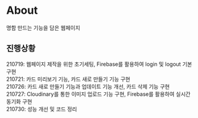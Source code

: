 # About
명함 만드는 기능을 담은 웹페이지

## 진행상황
210719: 웹페이지 제작을 위한 초기세팅, Firebase를 활용하여 login 및 logout 기본 구현  
210721: 카드 미리보기 기능, 카드 새로 만들기 기능 구현  
210726: 카드 새로 만들기 기능과 업데이트 기능 개선, 카드 삭제 기능 구현  
210727: Cloudinary를 통한 이미지 업로드 기능 구현, Firebase를 활용하여 실시간 동기화 구현  
210730: 성능 개선 및 코드 정리  
